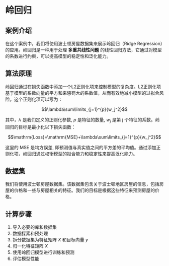 # 岭回归

## 案例介绍

在这个案例中，我们将使用波士顿房屋数据集来展示岭回归（Ridge Regression）的应用。岭回归是一种用于处理 **多重共线性问题** 的线性回归方法，它通过对模型的系数进行约束，可以提高模型的稳定性和泛化能力。

## 算法原理

岭回归通过在损失函数中添加一个L2正则化项来控制模型的复杂度。L2正则化项基于模型的系数向量的平方和来惩罚大的系数值，从而有效地减小模型的过拟合风险。这个正则化项可以写为：

```math
\lambda\sum\limits_{j=1}^{p}{w_j^2}
```

其中，$\lambda$ 是我们定义的正则化参数, $p$ 是特征的数量, $w_j$ 是第 j 个特征的系数。岭回归的目标是最小化以下损失函数：

```math
\mathrm{Loss}=\mathrm{MSE}+\lambda\sum\limits_{j=1}^{p}{w_j^2}
```

这里的 $\mathrm{MSE}$ 是均方误差, 即预测值与真实值之间的平方差的平均值。通过添加正则化项，岭回归通过权衡模型的拟合能力和稳定性来提高泛化能力。

## 数据集

我们将使用波士顿房屋数据集。该数据集包含关于波士顿地区房屋的信息，包括房屋的价格和一些与房屋相关的特征。我们的目标是根据这些特征来预测房屋的价格。

## 计算步骤

1. 导入必要的库和数据集
2. 数据探索和预处理
3. 拆分数据集为特征矩阵 $X$ 和目标向量 $y$
4. 归一化特征矩阵 $X$
5. 使用岭回归模型进行训练和预测
6. 评估模型性能
